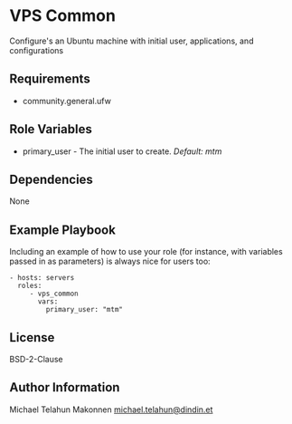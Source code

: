 VPS Common
=========

Configure's an Ubuntu machine with initial user, applications, and configurations

Requirements
------------

- community.general.ufw

Role Variables
--------------

- primary_user - The initial user to create. *Default: mtm*

Dependencies
------------

None

Example Playbook
----------------

Including an example of how to use your role (for instance, with variables passed in as parameters) is always nice for users too:

    - hosts: servers
      roles:
         - vps_common
           vars:
             primary_user: "mtm"

License
-------

BSD-2-Clause

Author Information
------------------

Michael Telahun Makonnen <michael.telahun@dindin.et>
